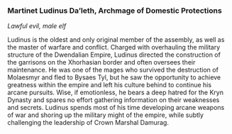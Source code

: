 ### Martinet Ludinus Da’leth, Archmage of Domestic Protections

_Lawful evil, male elf_

Ludinus is the oldest and only original member of the assembly, as well as the master of warfare and conflict. Charged with overhauling the military structure of the Dwendalian Empire, Ludinus directed the construction of the garrisons on the Xhorhasian border and often oversees their maintenance. He was one of the mages who survived the destruction of Molaesmyr and fled to Bysaes Tyl, but he saw the opportunity to achieve greatness within the empire and left his culture behind to continue his arcane pursuits. Wise, if emotionless, he bears a deep hatred for the Kryn Dynasty and spares no effort gathering information on their weaknesses and secrets. Ludinus spends most of his time developing arcane weapons of war and shoring up the military might of the empire, while subtly challenging the leadership of Crown Marshal Damurag.